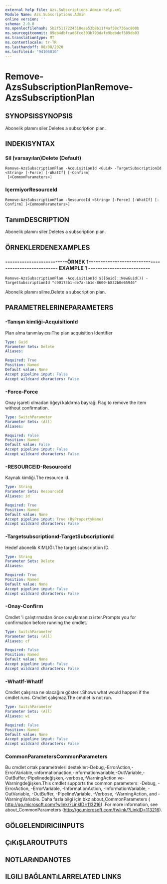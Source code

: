 ```yaml
---
external help file: Azs.Subscriptions.Admin-help.xml
Module Name: Azs.Subscriptions.Admin
online version: ''
schema: 2.0.0
ms.openlocfilehash: 5b2f5117224318eae53b8b11f4af58c736ac800b
ms.sourcegitcommit: 09eb4dbfcad6fce303b793dafe9bebdef589db03
ms.translationtype: MT
ms.contentlocale: tr-TR
ms.lasthandoff: 08/08/2020
ms.locfileid: "94106810"
---
```

# <span data-ttu-id="74e43-101">Remove-AzsSubscriptionPlan</span><span class="sxs-lookup"><span data-stu-id="74e43-101">Remove-AzsSubscriptionPlan</span></span>

## <span data-ttu-id="74e43-102">SYNOPSIS</span><span class="sxs-lookup"><span data-stu-id="74e43-102">SYNOPSIS</span></span>
<span data-ttu-id="74e43-103">Abonelik planını siler.</span><span class="sxs-lookup"><span data-stu-id="74e43-103">Deletes a subscription plan.</span></span>

## <span data-ttu-id="74e43-104">INDEKI</span><span class="sxs-lookup"><span data-stu-id="74e43-104">SYNTAX</span></span>

### <span data-ttu-id="74e43-105">Sil (varsayılan)</span><span class="sxs-lookup"><span data-stu-id="74e43-105">Delete (Default)</span></span>
```
Remove-AzsSubscriptionPlan -AcquisitionId <Guid> -TargetSubscriptionId <String> [-Force] [-WhatIf] [-Confirm]
 [<CommonParameters>]
```

### <span data-ttu-id="74e43-106">Içermiyor</span><span class="sxs-lookup"><span data-stu-id="74e43-106">ResourceId</span></span>
```
Remove-AzsSubscriptionPlan -ResourceId <String> [-Force] [-WhatIf] [-Confirm] [<CommonParameters>]
```

## <span data-ttu-id="74e43-107">Tanım</span><span class="sxs-lookup"><span data-stu-id="74e43-107">DESCRIPTION</span></span>
<span data-ttu-id="74e43-108">Abonelik planını siler.</span><span class="sxs-lookup"><span data-stu-id="74e43-108">Deletes a subscription plan.</span></span>

## <span data-ttu-id="74e43-109">ÖRNEKLERDEN</span><span class="sxs-lookup"><span data-stu-id="74e43-109">EXAMPLES</span></span>

### <span data-ttu-id="74e43-110">--------------------------ÖRNEK 1--------------------------</span><span class="sxs-lookup"><span data-stu-id="74e43-110">-------------------------- EXAMPLE 1 --------------------------</span></span>
```
Remove-AzsSubscriptionPlan -AcquisitionId $([Guid]::NewGuid()) -TargetSubscriptionId "c90173b1-de7a-4b1d-8600-b832b0e65946"
```

<span data-ttu-id="74e43-111">Abonelik planını silme.</span><span class="sxs-lookup"><span data-stu-id="74e43-111">Delete a subscription plan.</span></span>

## <span data-ttu-id="74e43-112">PARAMETRELERINE</span><span class="sxs-lookup"><span data-stu-id="74e43-112">PARAMETERS</span></span>

### <span data-ttu-id="74e43-113">-Tanışın kimliği</span><span class="sxs-lookup"><span data-stu-id="74e43-113">-AcquisitionId</span></span>
<span data-ttu-id="74e43-114">Plan alma tanımlayıcısı</span><span class="sxs-lookup"><span data-stu-id="74e43-114">The plan acquisition Identifier</span></span>

```yaml
Type: Guid
Parameter Sets: Delete
Aliases: 

Required: True
Position: Named
Default value: None
Accept pipeline input: False
Accept wildcard characters: False
```

### <span data-ttu-id="74e43-115">-Force</span><span class="sxs-lookup"><span data-stu-id="74e43-115">-Force</span></span>
<span data-ttu-id="74e43-116">Onay işareti olmadan öğeyi kaldırma bayrağı.</span><span class="sxs-lookup"><span data-stu-id="74e43-116">Flag to remove the item without confirmation.</span></span>

```yaml
Type: SwitchParameter
Parameter Sets: (All)
Aliases: 

Required: False
Position: Named
Default value: False
Accept pipeline input: False
Accept wildcard characters: False
```

### <span data-ttu-id="74e43-117">-RESOURCEID</span><span class="sxs-lookup"><span data-stu-id="74e43-117">-ResourceId</span></span>
<span data-ttu-id="74e43-118">Kaynak kimliği.</span><span class="sxs-lookup"><span data-stu-id="74e43-118">The resource id.</span></span>

```yaml
Type: String
Parameter Sets: ResourceId
Aliases: id

Required: True
Position: Named
Default value: None
Accept pipeline input: True (ByPropertyName)
Accept wildcard characters: False
```

### <span data-ttu-id="74e43-119">-Targetsubscriptionıd</span><span class="sxs-lookup"><span data-stu-id="74e43-119">-TargetSubscriptionId</span></span>
<span data-ttu-id="74e43-120">Hedef abonelik KIMLIĞI.</span><span class="sxs-lookup"><span data-stu-id="74e43-120">The target subscription ID.</span></span>

```yaml
Type: String
Parameter Sets: Delete
Aliases: 

Required: True
Position: Named
Default value: None
Accept pipeline input: False
Accept wildcard characters: False
```

### <span data-ttu-id="74e43-121">-Onay</span><span class="sxs-lookup"><span data-stu-id="74e43-121">-Confirm</span></span>
<span data-ttu-id="74e43-122">Cmdlet 'i çalıştırmadan önce onaylamanızı ister.</span><span class="sxs-lookup"><span data-stu-id="74e43-122">Prompts you for confirmation before running the cmdlet.</span></span>

```yaml
Type: SwitchParameter
Parameter Sets: (All)
Aliases: cf

Required: False
Position: Named
Default value: None
Accept pipeline input: False
Accept wildcard characters: False
```

### <span data-ttu-id="74e43-123">-WhatIf</span><span class="sxs-lookup"><span data-stu-id="74e43-123">-WhatIf</span></span>
<span data-ttu-id="74e43-124">Cmdlet çalışırsa ne olacağını gösterir.</span><span class="sxs-lookup"><span data-stu-id="74e43-124">Shows what would happen if the cmdlet runs.</span></span>
<span data-ttu-id="74e43-125">Cmdlet çalışmaz.</span><span class="sxs-lookup"><span data-stu-id="74e43-125">The cmdlet is not run.</span></span>

```yaml
Type: SwitchParameter
Parameter Sets: (All)
Aliases: wi

Required: False
Position: Named
Default value: None
Accept pipeline input: False
Accept wildcard characters: False
```

### <span data-ttu-id="74e43-126">CommonParameters</span><span class="sxs-lookup"><span data-stu-id="74e43-126">CommonParameters</span></span>
<span data-ttu-id="74e43-127">Bu cmdlet ortak parametreleri destekler:-Debug,-ErrorAction,-ErrorVariable,-ınformationaction,-ınformationvariable,-OutVariable,-OutBuffer,-Pipelinedeğişken,-verbose,-WarningAction ve-Warningdeğişken.</span><span class="sxs-lookup"><span data-stu-id="74e43-127">This cmdlet supports the common parameters: -Debug, -ErrorAction, -ErrorVariable, -InformationAction, -InformationVariable, -OutVariable, -OutBuffer, -PipelineVariable, -Verbose, -WarningAction, and -WarningVariable.</span></span> <span data-ttu-id="74e43-128">Daha fazla bilgi için bkz about_CommonParameters ( http://go.microsoft.com/fwlink/?LinkID=113216) .</span><span class="sxs-lookup"><span data-stu-id="74e43-128">For more information, see about_CommonParameters (http://go.microsoft.com/fwlink/?LinkID=113216).</span></span>

## <span data-ttu-id="74e43-129">GÖLGELENDIRICI</span><span class="sxs-lookup"><span data-stu-id="74e43-129">INPUTS</span></span>

## <span data-ttu-id="74e43-130">ÇıKıŞLAR</span><span class="sxs-lookup"><span data-stu-id="74e43-130">OUTPUTS</span></span>

## <span data-ttu-id="74e43-131">NOTLARıNDA</span><span class="sxs-lookup"><span data-stu-id="74e43-131">NOTES</span></span>

## <span data-ttu-id="74e43-132">ILGILI BAĞLANTıLAR</span><span class="sxs-lookup"><span data-stu-id="74e43-132">RELATED LINKS</span></span>


